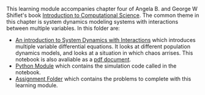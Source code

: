 This learning module accompanies chapter four of Angela B. and George W Shiflet's
book [Introduction to Computational Science](https://ics.wofford-ecs.org/).  The 
common theme in this chapter is system dynamics modeling systems with interactions
between multiple variables.  In this folder are:
- [An introduction to System Dynamics with Interactions](SD_Interactions_Intro.ipynb) 
 which introduces multiple variable differential equations.  It looks at different
 population dynamics models, and looks at a situation in which chaos arrises.  This 
 notebook is also avaliable as a [pdf document](SD_Interactions_Intro.pdf).
- [Python Module](SD_Interactions_Examples.py) which contains the simulation code
called in the notebook.
- [Assignment Folder](Assignments) which contains the problems to complete with
 this learning module.